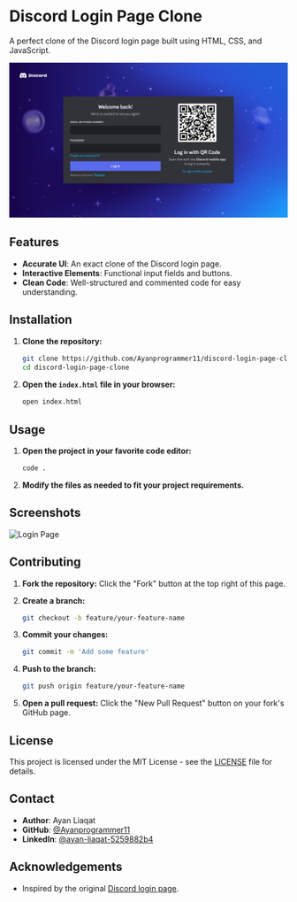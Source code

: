 # Discord Login Page Clone

A perfect clone of the Discord login page built using HTML, CSS, and JavaScript.

![Discord Login Page Clone Screenshot](./dsicord-login-page-clone-screenshot.png)

## Features

- **Accurate UI**: An exact clone of the Discord login page.
- **Interactive Elements**: Functional input fields and buttons.
- **Clean Code**: Well-structured and commented code for easy understanding.

## Installation

1. **Clone the repository:**
    ```sh
    git clone https://github.com/Ayanprogrammer11/discord-login-page-clone.git
    cd discord-login-page-clone
    ```

2. **Open the `index.html` file in your browser:**
    ```sh
    open index.html
    ```

## Usage

1. **Open the project in your favorite code editor:**
    ```sh
    code .
    ```

2. **Modify the files as needed to fit your project requirements.**

## Screenshots

![Login Page](path_to_login_screenshot)

## Contributing

1. **Fork the repository:**
    Click the "Fork" button at the top right of this page.

2. **Create a branch:**
    ```sh
    git checkout -b feature/your-feature-name
    ```

3. **Commit your changes:**
    ```sh
    git commit -m 'Add some feature'
    ```

4. **Push to the branch:**
    ```sh
    git push origin feature/your-feature-name
    ```

5. **Open a pull request:**
    Click the "New Pull Request" button on your fork's GitHub page.

## License

This project is licensed under the MIT License - see the [LICENSE](LICENSE) file for details.

## Contact

- **Author**: Ayan Liaqat
- **GitHub**: [@Ayanprogrammer11](https://github.com/Ayanprogrammer11)
- **LinkedIn**: [@ayan-liaqat-5259882b4](https://www.linkedin.com/in/ayan-liaqat-5259882b4/)

## Acknowledgements

- Inspired by the original [Discord login page](https://discord.com/login).

